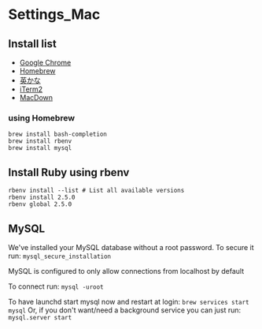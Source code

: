 # Settings_Mac

## Install list
- [Google Chrome](https://www.google.co.jp/chrome/index.html)
- [Homebrew](https://brew.sh/index_ja)
- [英かな](https://ei-kana.appspot.com/)
- [iTerm2](https://www.iterm2.com/)
- [MacDown](https://macdown.uranusjr.com/)

### using Homebrew
```
brew install bash-completion
brew install rbenv
brew install mysql
```

## Install Ruby using rbenv
```
rbenv install --list # List all available versions
rbenv install 2.5.0
rbenv global 2.5.0
```

## MySQL
We've installed your MySQL database without a root password. To secure it run:
    `mysql_secure_installation`
    
MySQL is configured to only allow connections from localhost by default

To connect run:
    `mysql -uroot`

To have launchd start mysql now and restart at login:
  `brew services start mysql`
Or, if you don't want/need a background service you can just run:
  `mysql.server start`